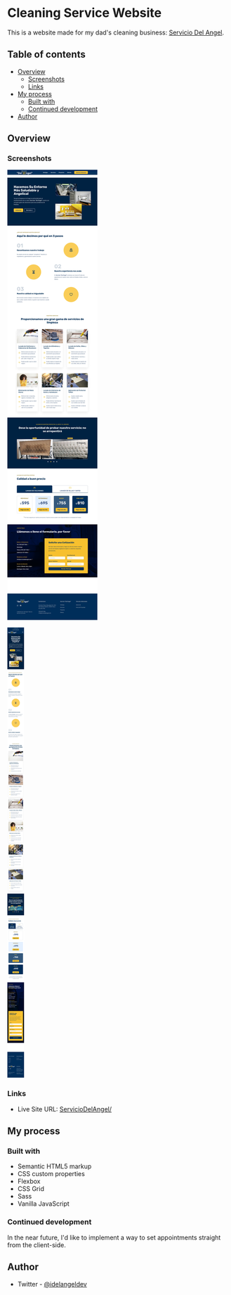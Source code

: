 # Cleaning Service Website

This is a website made for my dad's cleaning business: [Servicio Del Angel](https://serviciodelangel.netlify.app/).

## Table of contents

- [Overview](#overview)
  - [Screenshots](#screenshots)
  - [Links](#links)
- [My process](#my-process)
  - [Built with](#built-with)
  - [Continued development](#continued-development)
- [Author](#author)

## Overview

### Screenshots

![](./screenshots/Servicio%20Del%20Angel.jpg)

![](./screenshots/Servicio%20Del%20Angel-mobile.jpg)

### Links

- Live Site URL: [ServicioDelAngel/](https://serviciodelangel.netlify.app)

## My process

### Built with

- Semantic HTML5 markup
- CSS custom properties
- Flexbox
- CSS Grid
- Sass
- Vanilla JavaScript

### Continued development

In the near future, I'd like to implement a way to set appointments straight from the client-side.

## Author

- Twitter - [@idelangeldev](https://www.twitter.com/idelangeldev)
